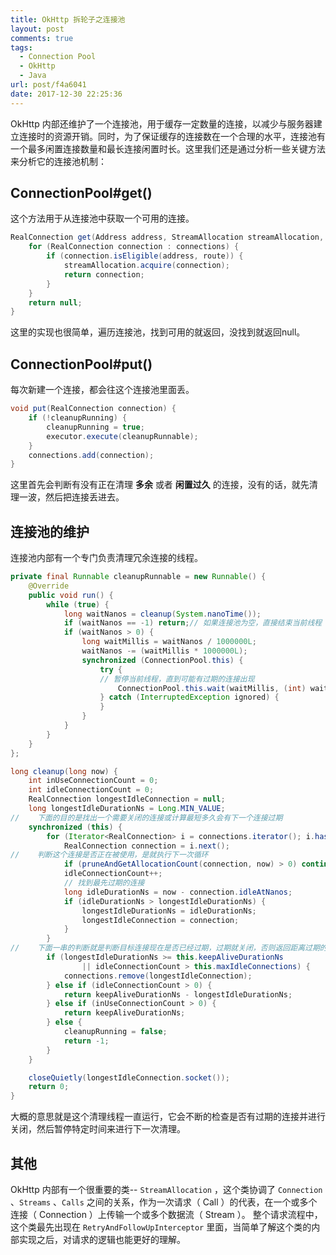 ```yaml
---
title: OkHttp 拆轮子之连接池
layout: post
comments: true
tags:
  - Connection Pool
  - OkHttp
  - Java
url: post/f4a6041
date: 2017-12-30 22:25:36
---
```


OkHttp 内部还维护了一个连接池，用于缓存一定数量的连接，以减少与服务器建立连接时的资源开销。同时，为了保证缓存的连接数在一个合理的水平，连接池有一个最多闲置连接数量和最长连接闲置时长。这里我们还是通过分析一些关键方法来分析它的连接池机制：

<!--more-->

## ConnectionPool#get()
这个方法用于从连接池中获取一个可用的连接。
```java
RealConnection get(Address address, StreamAllocation streamAllocation, Route route) {
    for (RealConnection connection : connections) {
        if (connection.isEligible(address, route)) {
            streamAllocation.acquire(connection);
            return connection;
        }
    }
    return null;
}
```
这里的实现也很简单，遍历连接池，找到可用的就返回，没找到就返回null。


## ConnectionPool#put()
每次新建一个连接，都会往这个连接池里面丢。
```java
void put(RealConnection connection) {
    if (!cleanupRunning) {
        cleanupRunning = true;
        executor.execute(cleanupRunnable);
    }
    connections.add(connection);
}
```
这里首先会判断有没有正在清理 **多余** 或者 **闲置过久** 的连接，没有的话，就先清理一波，然后把连接丢进去。

## 连接池的维护
连接池内部有一个专门负责清理冗余连接的线程。
```java
private final Runnable cleanupRunnable = new Runnable() {
    @Override
    public void run() {
        while (true) {
            long waitNanos = cleanup(System.nanoTime());
            if (waitNanos == -1) return;// 如果连接池为空，直接结束当前线程
            if (waitNanos > 0) {
                long waitMillis = waitNanos / 1000000L;
                waitNanos -= (waitMillis * 1000000L);
                synchronized (ConnectionPool.this) {
                    try {
                    // 暂停当前线程，直到可能有过期的连接出现
                        ConnectionPool.this.wait(waitMillis, (int) waitNanos);
                    } catch (InterruptedException ignored) {
                    }
                }
            }
        }
    }
};

long cleanup(long now) {
    int inUseConnectionCount = 0;
    int idleConnectionCount = 0;
    RealConnection longestIdleConnection = null;
    long longestIdleDurationNs = Long.MIN_VALUE;
//    下面的目的是找出一个需要关闭的连接或计算最短多久会有下一个连接过期
    synchronized (this) {
        for (Iterator<RealConnection> i = connections.iterator(); i.hasNext(); ) {
            RealConnection connection = i.next();
//    判断这个连接是否正在被使用，是就执行下一次循环
            if (pruneAndGetAllocationCount(connection, now) > 0) continue;
            idleConnectionCount++;
            // 找到最先过期的连接
            long idleDurationNs = now - connection.idleAtNanos;
            if (idleDurationNs > longestIdleDurationNs) {
                longestIdleDurationNs = idleDurationNs;
                longestIdleConnection = connection;
            }
        }
//    下面一串的判断就是判断目标连接现在是否已经过期，过期就关闭，否则返回距离过期的时间差
        if (longestIdleDurationNs >= this.keepAliveDurationNs
                || idleConnectionCount > this.maxIdleConnections) {
            connections.remove(longestIdleConnection);
        } else if (idleConnectionCount > 0) {
            return keepAliveDurationNs - longestIdleDurationNs;
        } else if (inUseConnectionCount > 0) {
            return keepAliveDurationNs;
        } else {
            cleanupRunning = false;
            return -1;
        }
    }

    closeQuietly(longestIdleConnection.socket());
    return 0;
}
```
大概的意思就是这个清理线程一直运行，它会不断的检查是否有过期的连接并进行关闭，然后暂停特定时间来进行下一次清理。


## 其他
OkHttp 内部有一个很重要的类-- `StreamAllocation` ，这个类协调了 `Connection` 、`Streams` 、`Calls` 之间的关系，作为一次请求（ Call ）的代表，在一个或多个连接（ Connection ）上传输一个或多个数据流（ Stream ）。
整个请求流程中，这个类最先出现在 `RetryAndFollowUpInterceptor` 里面，当简单了解这个类的内部实现之后，对请求的逻辑也能更好的理解。



